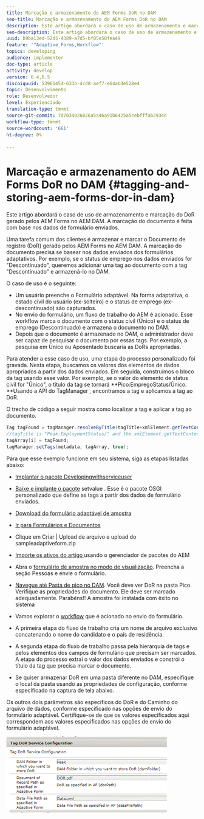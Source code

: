 ```yaml
---
title: Marcação e armazenamento do AEM Forms DoR no DAM
seo-title: Marcação e armazenamento do AEM Forms DoR no DAM
description: Este artigo abordará o caso de uso de armazenamento e marcação do DoR gerado pelos AEM Forms no AEM DAM. A marcação do documento é feita com base nos dados de formulário enviados.
seo-description: Este artigo abordará o caso de uso de armazenamento e marcação do DoR gerado pelos AEM Forms no AEM DAM. A marcação do documento é feita com base nos dados de formulário enviados.
uuid: b9ba13ed-52d5-4389-a7d5-bf85e58fea49
feature: '"Adaptive Forms,Workflow"'
topics: developing
audience: implementer
doc-type: article
activity: develop
version: 6.4,6.5
discoiquuid: 53961454-633b-4cd8-aef7-e64ab4e528e4
topic: Desenvolvimento
role: Desenvolvedor
level: Experienciado
translation-type: tm+mt
source-git-commit: 7d7034026826a5a46a91b6425a5cebfffab2934d
workflow-type: tm+mt
source-wordcount: '661'
ht-degree: 0%

---
```



# Marcação e armazenamento do AEM Forms DoR no DAM {#tagging-and-storing-aem-forms-dor-in-dam}

Este artigo abordará o caso de uso de armazenamento e marcação do DoR gerado pelos AEM Forms no AEM DAM. A marcação do documento é feita com base nos dados de formulário enviados.

Uma tarefa comum dos clientes é armazenar e marcar o Documento de registro (DoR) gerado pelos AEM Forms no AEM DAM. A marcação do documento precisa se basear nos dados enviados dos formulários adaptativos. Por exemplo, se o status de emprego nos dados enviados for &quot;Descontinuado&quot;, queremos adicionar uma tag ao documento com a tag &quot;Descontinuado&quot; e armazená-lo no DAM.

O caso de uso é o seguinte:

* Um usuário preenche o Formulário adaptável. Na forma adaptativa, o estado civil do usuário (ex-solteiro) e o status de emprego (ex-descontinuado) são capturados.
* No envio do formulário, um fluxo de trabalho do AEM é acionado. Esse workflow marca o documento com o status civil (Único) e o status de emprego (Descontinuado) e armazena o documento no DAM.
* Depois que o documento é armazenado no DAM, o administrador deve ser capaz de pesquisar o documento por essas tags. Por exemplo, a pesquisa em Único ou Aposentado buscaria as DoRs apropriadas.

Para atender a esse caso de uso, uma etapa do processo personalizado foi gravada. Nesta etapa, buscamos os valores dos elementos de dados apropriados a partir dos dados enviados. Em seguida, construímos o bloco da tag usando esse valor. Por exemplo, se o valor do elemento de status civil for &quot;Único&quot;, o título da tag se tornará **Pico:EmpregoStatus/Único. **Usando a API do TagManager , encontramos a tag e aplicamos a tag ao DoR.

O trecho de código a seguir mostra como localizar a tag e aplicar a tag ao documento.

```java
Tag tagFound = tagManager.resolveByTitle(tagTitle+xmlElement.getTextContent());
//tagTitle is "Peak:EmploymentStatus/" and the xmlElement.getTextContent() will return the value Single. So the tag title becomes Peak:EmploymentStatus/Single. Once the tag is found we put the tag in array and apply the tags to the resource as shown below
tagArray[i] = tagFound;
tagManager.setTags(metadata, tagArray, true);
```

Para que esse exemplo funcione em seu sistema, siga as etapas listadas abaixo:
* [Implantar o pacote Developingwithserviceuser](/help/forms/assets/common-osgi-bundles/DevelopingWithServiceUser.jar)

* [Baixe e implante o pacote](/help/forms/assets/common-osgi-bundles/SetValueApp.core-1.0-SNAPSHOT.jar) setvalue . Esse é o pacote OSGI personalizado que define as tags a partir dos dados de formulário enviados.

* [Download do formulário adaptável de amostra](assets/tag-and-store-in-dam-assets.zip)

* [Ir para Formulários e Documentos](http://localhost:4502/aem/forms.html/content/dam/formsanddocuments)

* Clique em Criar | Upload de arquivo e upload do sampleadaptiveform.zip

* [Importe os ativos do artigo ](assets/tag-and-store-in-dam-assets.zip) usando o gerenciador de pacotes do AEM
* Abra o [formulário de amostra no modo de visualização](http://localhost:4502/content/dam/formsanddocuments/summit/peakform/jcr:content?wcmmode=disabled). Preencha a seção Pessoas e envie o formulário.
* [Navegue até Pasta de pico no DAM](http://localhost:4502/assets.html/content/dam/Peak). Você deve ver DoR na pasta Pico. Verifique as propriedades do documento. Ele deve ser marcado adequadamente.
Parabéns!! A amostra foi instalada com êxito no sistema

* Vamos explorar o [workflow](http://localhost:4502/editor.html/conf/global/settings/workflow/models/TagAndStoreDoRinDAM.html) que é acionado no envio do formulário.
* A primeira etapa do fluxo de trabalho cria um nome de arquivo exclusivo concatenando o nome do candidato e o país de residência.
* A segunda etapa do fluxo de trabalho passa pela hierarquia de tags e pelos elementos dos campos de formulário que precisam ser marcados. A etapa do processo extrai o valor dos dados enviados e constrói o título da tag que precisa marcar o documento.
* Se quiser armazenar DoR em uma pasta diferente no DAM, especifique o local da pasta usando as propriedades de configuração, conforme especificado na captura de tela abaixo.

Os outros dois parâmetros são específicos do DoR e do Caminho do arquivo de dados, conforme especificado nas opções de envio do formulário adaptável. Certifique-se de que os valores especificados aqui correspondem aos valores especificados nas opções de envio do formulário adaptável.

![Dor de tag](assets/tag_dor_service_configuration.gif)


